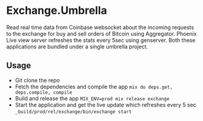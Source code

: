 # Exchange.Umbrella

Read real time data from Coinbase websocket about the incoming requests to the exchange for buy and sell orders of Bitcoin using Aggregator. Phoenix Live view server refreshes the stats every 5sec using genserver. Both these applications are bundled under a single umbrella project.

## Usage

* Git clone the repo
* Fetch the dependencies and compile the app
`mix do deps.get, deps.compile, compile`
* Build and release the app
`MIX_ENV=prod mix release exchange`
* Start the application and get the live update which refreshes every 5 sec
`_build/prod/rel/exchange/bin/exchange start`
